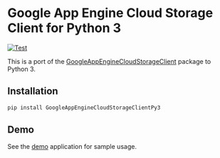 # Google App Engine Cloud Storage Client for Python 3

[![Test](https://github.com/kamilturek/appengine-gcs-client-py3/actions/workflows/test.yaml/badge.svg)](https://github.com/kamilturek/appengine-gcs-client-py3/actions/workflows/test.yaml)

This is a port of the [GoogleAppEngineCloudStorageClient](https://pypi.org/project/GoogleAppEngineCloudStorageClient/)
package to Python 3.

## Installation

```sh
pip install GoogleAppEngineCloudStorageClientPy3
```

## Demo

See the [demo](./demo/) application for sample usage.
